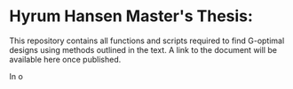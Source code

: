 # **Hyrum Hansen Master's Thesis:**

This repository contains all functions and scripts required to find G-optimal designs using methods outlined in the text. A link to the document will be available here once published. 

In o
